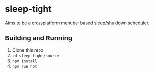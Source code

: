# sleep-tight
Aims to be a crossplatform menubar based sleep/shutdown scheduler.

## Building and Running
1. Clone this repo
2. `cd sleep-tight/source`
3. `npm install`
4. `npm run hot` 

